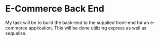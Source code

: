# E-Commerce Back End

My task will be to build the back-end to the supplied front-end for an e-commerce application. This will be done utilizing express as well as sequelize.
